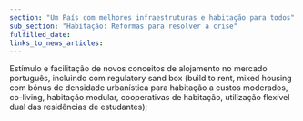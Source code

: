 ```yaml
---
section: "Um País com melhores infraestruturas e habitação para todos"
sub_section: "Habitação: Reformas para resolver a crise"
fulfilled_date:
links_to_news_articles:
---
```


Estímulo e facilitação de novos conceitos de alojamento no mercado português, incluindo com regulatory sand box (build to rent, mixed housing com bónus de densidade urbanística para habitação a custos moderados, co-living, habitação modular, cooperativas de habitação, utilização flexível dual das residências de estudantes);